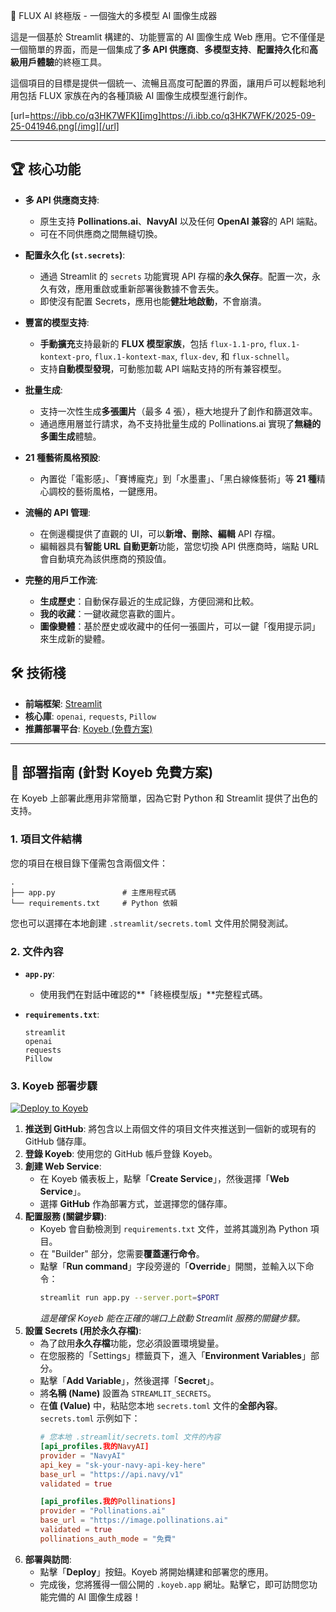 🚀 FLUX AI 終極版 - 一個強大的多模型 AI 圖像生成器

這是一個基於 Streamlit 構建的、功能豐富的 AI 圖像生成 Web 應用。它不僅僅是一個簡單的界面，而是一個集成了**多 API 供應商**、**多模型支持**、**配置持久化**和**高級用戶體驗**的終極工具。

這個項目的目標是提供一個統一、流暢且高度可配置的界面，讓用戶可以輕鬆地利用包括 FLUX 家族在內的各種頂級 AI 圖像生成模型進行創作。

[url=https://ibb.co/q3HK7WFK][img]https://i.ibb.co/q3HK7WFK/2025-09-25-041946.png[/img][/url]

 <!-- 請替換為您自己的應用截圖 URL -->

***

## 🏆 核心功能

*   **多 API 供應商支持**:
    *   原生支持 **Pollinations.ai**、**NavyAI** 以及任何 **OpenAI 兼容**的 API 端點。
    *   可在不同供應商之間無縫切換。

*   **配置永久化 (`st.secrets`)**:
    *   通過 Streamlit 的 `secrets` 功能實現 API 存檔的**永久保存**。配置一次，永久有效，應用重啟或重新部署後數據不會丟失。
    *   即使沒有配置 Secrets，應用也能**健壯地啟動**，不會崩潰。

*   **豐富的模型支持**:
    *   **手動擴充**支持最新的 **FLUX 模型家族**，包括 `flux-1.1-pro`, `flux.1-kontext-pro`, `flux.1-kontext-max`, `flux-dev`, 和 `flux-schnell`。
    *   支持**自動模型發現**，可動態加載 API 端點支持的所有兼容模型。

*   **批量生成**:
    *   支持一次性生成**多張圖片**（最多 4 張），極大地提升了創作和篩選效率。
    *   通過應用層並行請求，為不支持批量生成的 Pollinations.ai 實現了**無縫的多圖生成**體驗。

*   **21 種藝術風格預設**:
    *   內置從「電影感」、「賽博龐克」到「水墨畫」、「黑白線條藝術」等 **21 種**精心調校的藝術風格，一鍵應用。

*   **流暢的 API 管理**:
    *   在側邊欄提供了直觀的 UI，可以**新增、刪除、編輯** API 存檔。
    *   編輯器具有**智能 URL 自動更新**功能，當您切換 API 供應商時，端點 URL 會自動填充為該供應商的預設值。

*   **完整的用戶工作流**:
    *   **生成歷史**：自動保存最近的生成記錄，方便回溯和比較。
    *   **我的收藏**：一鍵收藏您喜歡的圖片。
    *   **圖像變體**：基於歷史或收藏中的任何一張圖片，可以一鍵「復用提示詞」來生成新的變體。

## 🛠️ 技術棧

*   **前端框架**: [Streamlit](https://streamlit.io/)
*   **核心庫**: `openai`, `requests`, `Pillow`
*   **推薦部署平台**: [Koyeb (免費方案)](https://www.koyeb.com/)

***

## 🚀 部署指南 (針對 Koyeb 免費方案)

在 Koyeb 上部署此應用非常簡單，因為它對 Python 和 Streamlit 提供了出色的支持。

### 1. 項目文件結構

您的項目在根目錄下僅需包含兩個文件：

```
.
├── app.py               # 主應用程式碼
└── requirements.txt     # Python 依賴
```

您也可以選擇在本地創建 `.streamlit/secrets.toml` 文件用於開發測試。

### 2. 文件內容

*   **`app.py`**:
    *   使用我們在對話中確認的**「終極模型版」**完整程式碼。

*   **`requirements.txt`**:
    ```
    streamlit
    openai
    requests
    Pillow
    ```

### 3. Koyeb 部署步驟
[![Deploy to Koyeb](https://www.koyeb.com/static/images/deploy/button.svg)](https://app.koyeb.com/deploy?name=koyeb-flux-free&type=git&repository=kinai2028-dot%2FFlux-AI-Pro&branch=main&run_command=streamlit+run+app.py+--server.port%3D%24PORT+--server.address%3D0.0.0.0+--server.headless%3Dtrue&instance_type=free&regions=was&instances_min=0&autoscaling_sleep_idle_delay=300)
1.  **推送到 GitHub**: 將包含以上兩個文件的項目文件夾推送到一個新的或現有的 GitHub 儲存庫。
2.  **登錄 Koyeb**: 使用您的 GitHub 帳戶登錄 Koyeb。
3.  **創建 Web Service**:
    *   在 Koyeb 儀表板上，點擊「**Create Service**」，然後選擇「**Web Service**」。
    *   選擇 **GitHub** 作為部署方式，並選擇您的儲存庫。
4.  **配置服務 (關鍵步驟)**:
    *   Koyeb 會自動檢測到 `requirements.txt` 文件，並將其識別為 Python 項目。
    *   在 "Builder" 部分，您需要**覆蓋運行命令**。
    *   點擊「**Run command**」字段旁邊的「**Override**」開關，並輸入以下命令：
        ```bash
        streamlit run app.py --server.port=$PORT
        ```
        *這是確保 Koyeb 能在正確的端口上啟動 Streamlit 服務的關鍵步驟。*
5.  **設置 Secrets (用於永久存檔)**:
    *   為了啟用**永久存檔**功能，您必須設置環境變量。
    *   在您服務的「Settings」標籤頁下，進入「**Environment Variables**」部分。
    *   點擊「**Add Variable**」，然後選擇「**Secret**」。
    *   將**名稱 (Name)** 設置為 `STREAMLIT_SECRETS`。
    *   在**值 (Value)** 中，粘貼您本地 `secrets.toml` 文件的**全部內容**。`secrets.toml` 示例如下：
        ```toml
        # 您本地 .streamlit/secrets.toml 文件的內容
        [api_profiles.我的NavyAI]
        provider = "NavyAI"
        api_key = "sk-your-navy-api-key-here"
        base_url = "https://api.navy/v1"
        validated = true

        [api_profiles.我的Pollinations]
        provider = "Pollinations.ai"
        base_url = "https://image.pollinations.ai"
        validated = true
        pollinations_auth_mode = "免費"
        ```
6.  **部署與訪問**:
    *   點擊「**Deploy**」按鈕。Koyeb 將開始構建和部署您的應用。
    *   完成後，您將獲得一個公開的 `.koyeb.app` 網址。點擊它，即可訪問您功能完備的 AI 圖像生成器！
